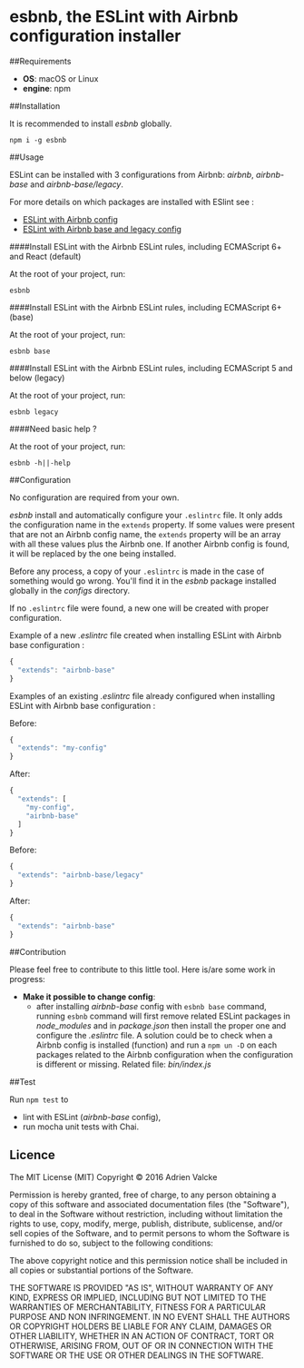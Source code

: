 # esbnb, the ESLint with Airbnb configuration installer

##Requirements

- **OS**: macOS or Linux
- **engine**: npm

##Installation

It is recommended to install *esbnb* globally.

`npm i -g esbnb`

##Usage

ESLint can be installed with 3 configurations from Airbnb: *airbnb*, *airbnb-base* and *airbnb-base/legacy*.

For more details on which packages are installed with ESlint see :
- [ESLint with Airbnb config](https://www.npmjs.com/package/eslint-config-airbnb)
- [ESLint with Airbnb base and legacy config](https://www.npmjs.com/package/eslint-config-airbnb-base)

####Install ESLint with the Airbnb ESLint rules, including ECMAScript 6+ and React (default)

At the root of your project, run:

`esbnb`

####Install ESLint with the Airbnb ESLint rules, including ECMAScript 6+ (base)

At the root of your project, run:

`esbnb base`

####Install ESLint with the Airbnb ESLint rules, including ECMAScript 5 and below (legacy)

At the root of your project, run:

`esbnb legacy`

####Need basic help ?

At the root of your project, run:

`esbnb -h||-help`


##Configuration

No configuration are required from your own.

*esbnb* install and automatically configure your `.eslintrc` file. It only adds the configuration name in the `extends` property. If some values were present that are not an Airbnb config name, the `extends` property will be an array with all these values plus the Airbnb one. If another Airbnb config is found, it will be replaced by the one being installed.

Before any process, a copy of your `.eslintrc` is made in the case of something would go wrong. You'll find it in the *esbnb* package installed globally in the *configs* directory.

If no `.eslintrc` file were found, a new one will be created with proper configuration.

Example of a new *.eslintrc* file created when installing ESLint with Airbnb base configuration :
```javascript
{
  "extends": "airbnb-base"
}
```

Examples of an existing *.eslintrc* file already configured when installing ESLint with Airbnb base configuration :

Before:
```javascript
{
  "extends": "my-config"
}
```

After:
```javascript
{
  "extends": [
    "my-config",
    "airbnb-base"
  ]
}
```

Before:
```javascript
{
  "extends": "airbnb-base/legacy"
}
```

After:
```javascript
{
  "extends": "airbnb-base"
}
```

##Contribution

Please feel free to contribute to this little tool. Here is/are some work in progress:

- **Make it possible to change config**:
  - after installing *airbnb-base* config with `esbnb base` command, running `esbnb` command will first remove related ESLint packages in *node_modules* and in *package.json* then install the proper one and configure the *.eslintrc* file. A solution could be to check when a Airbnb config is installed (function) and run a `npm un -D` on each packages related to the Airbnb configuration when the configuration is different or missing. Related file: *bin/index.js*

##Test

Run `npm test` to
- lint with ESLint (*airbnb-base* config),
- run mocha unit tests with Chai.

## Licence

The MIT License (MIT) Copyright © 2016 Adrien Valcke

Permission is hereby granted, free of charge, to any person obtaining a copy of this software and associated documentation files (the "Software"), to deal in the Software without restriction, including without limitation the rights to use, copy, modify, merge, publish, distribute, sublicense, and/or sell copies of the Software, and to permit persons to whom the Software is furnished to do so, subject to the following conditions:

The above copyright notice and this permission notice shall be included in all copies or substantial portions of the Software.

THE SOFTWARE IS PROVIDED "AS IS", WITHOUT WARRANTY OF ANY KIND, EXPRESS OR IMPLIED, INCLUDING BUT NOT LIMITED TO THE WARRANTIES OF MERCHANTABILITY, FITNESS FOR A PARTICULAR PURPOSE AND NON INFRINGEMENT. IN NO EVENT SHALL THE AUTHORS OR COPYRIGHT HOLDERS BE LIABLE FOR ANY CLAIM, DAMAGES OR OTHER LIABILITY, WHETHER IN AN ACTION OF CONTRACT, TORT OR OTHERWISE, ARISING FROM, OUT OF OR IN CONNECTION WITH THE SOFTWARE OR THE USE OR OTHER DEALINGS IN THE SOFTWARE.
